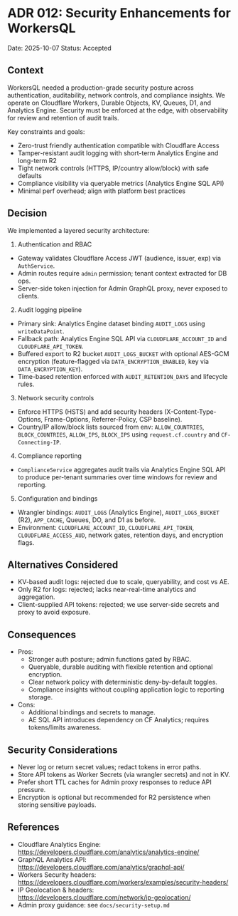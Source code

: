 # ADR 012: Security Enhancements for WorkersQL

Date: 2025-10-07 Status: Accepted

## Context

WorkersQL needed a production-grade security posture across authentication,
auditability, network controls, and compliance insights. We operate on
Cloudflare Workers, Durable Objects, KV, Queues, D1, and Analytics Engine.
Security must be enforced at the edge, with observability for review and
retention of audit trails.

Key constraints and goals:

- Zero-trust friendly authentication compatible with Cloudflare Access
- Tamper-resistant audit logging with short-term Analytics Engine and long-term
  R2
- Tight network controls (HTTPS, IP/country allow/block) with safe defaults
- Compliance visibility via queryable metrics (Analytics Engine SQL API)
- Minimal perf overhead; align with platform best practices

## Decision

We implemented a layered security architecture:

1. Authentication and RBAC

- Gateway validates Cloudflare Access JWT (audience, issuer, exp) via
  `AuthService`.
- Admin routes require `admin` permission; tenant context extracted for DB ops.
- Server-side token injection for Admin GraphQL proxy, never exposed to clients.

2. Audit logging pipeline

- Primary sink: Analytics Engine dataset binding `AUDIT_LOGS` using
  `writeDataPoint`.
- Fallback path: Analytics Engine SQL API via `CLOUDFLARE_ACCOUNT_ID` and
  `CLOUDFLARE_API_TOKEN`.
- Buffered export to R2 bucket `AUDIT_LOGS_BUCKET` with optional AES-GCM
  encryption (feature-flagged via `DATA_ENCRYPTION_ENABLED`, key via
  `DATA_ENCRYPTION_KEY`).
- Time-based retention enforced with `AUDIT_RETENTION_DAYS` and lifecycle rules.

3. Network security controls

- Enforce HTTPS (HSTS) and add security headers (X-Content-Type-Options,
  Frame-Options, Referrer-Policy, CSP baseline).
- Country/IP allow/block lists sourced from env: `ALLOW_COUNTRIES`,
  `BLOCK_COUNTRIES`, `ALLOW_IPS`, `BLOCK_IPS` using `request.cf.country` and
  `CF-Connecting-IP`.

4. Compliance reporting

- `ComplianceService` aggregates audit trails via Analytics Engine SQL API to
  produce per-tenant summaries over time windows for review and reporting.

5. Configuration and bindings

- Wrangler bindings: `AUDIT_LOGS` (Analytics Engine), `AUDIT_LOGS_BUCKET` (R2),
  `APP_CACHE`, Queues, DO, and D1 as before.
- Environment: `CLOUDFLARE_ACCOUNT_ID`, `CLOUDFLARE_API_TOKEN`,
  `CLOUDFLARE_ACCESS_AUD`, network gates, retention days, and encryption flags.

## Alternatives Considered

- KV-based audit logs: rejected due to scale, queryability, and cost vs AE.
- Only R2 for logs: rejected; lacks near-real-time analytics and aggregation.
- Client-supplied API tokens: rejected; we use server-side secrets and proxy to
  avoid exposure.

## Consequences

- Pros:
  - Stronger auth posture; admin functions gated by RBAC.
  - Queryable, durable auditing with flexible retention and optional encryption.
  - Clear network policy with deterministic deny-by-default toggles.
  - Compliance insights without coupling application logic to reporting storage.
- Cons:
  - Additional bindings and secrets to manage.
  - AE SQL API introduces dependency on CF Analytics; requires tokens/limits
    awareness.

## Security Considerations

- Never log or return secret values; redact tokens in error paths.
- Store API tokens as Worker Secrets (via wrangler secrets) and not in KV.
- Prefer short TTL caches for Admin proxy responses to reduce API pressure.
- Encryption is optional but recommended for R2 persistence when storing
  sensitive payloads.

## References

- Cloudflare Analytics Engine:
  https://developers.cloudflare.com/analytics/analytics-engine/
- GraphQL Analytics API:
  https://developers.cloudflare.com/analytics/graphql-api/
- Workers Security headers:
  https://developers.cloudflare.com/workers/examples/security-headers/
- IP Geolocation & headers:
  https://developers.cloudflare.com/network/ip-geolocation/
- Admin proxy guidance: see `docs/security-setup.md`
